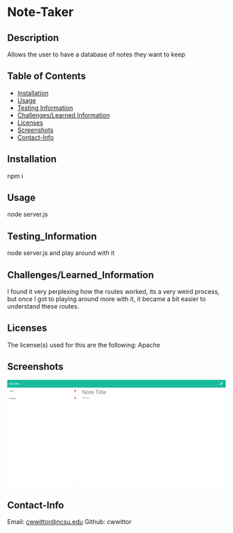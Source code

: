 # Note-Taker

  ## Description

  Allows the user to have a database of notes they want to keep

  ## Table of Contents
  * [Installation](#Installation)
  * [Usage](#Usage)
  * [Testing Information](#Testing_Information)
  * [Challenges/Learned Information](#Challenges/Learned_Information)
  * [Licenses](#Licenses)
  * [Screenshots](#Screenshots)
  * [Contact-Info](#Contact-Info)

  ## Installation
  npm i

  ## Usage
  node server.js

  ## Testing_Information
  node server.js and play around with it

  ## Challenges/Learned_Information
  I found it very perplexing how the routes worked, its a very weird process, but once I got to playing around more with it, it became a bit easier to understand these routes.

  ## Licenses
  The license(s) used for this are the following: Apache

  ## Screenshots
  ![finalProduct](./Assets/example-working.png)

  ## Contact-Info
  Email: cwwittor@ncsu.edu
  Github: cwwittor
